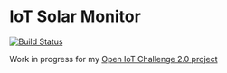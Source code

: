 # IoT Solar Monitor

[![Build Status](https://travis-ci.org/bittailor/BtSolarMonitor.svg?branch=master)](https://travis-ci.org/bittailor/BtSolarMonitor)

Work in progress for my [Open IoT Challenge 2.0 project](http://open-iot-challenge.bittailor.ch/edition/second/)

